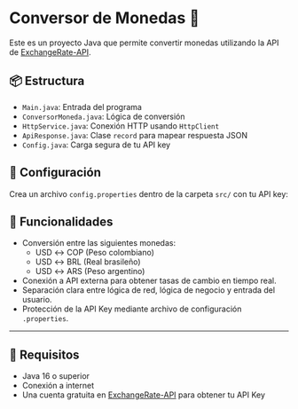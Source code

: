 # Conversor de Monedas 💱

Este es un proyecto Java que permite convertir monedas utilizando la API de [ExchangeRate-API](https://www.exchangerate-api.com/).

## 📦 Estructura
- `Main.java`: Entrada del programa
- `ConversorMoneda.java`: Lógica de conversión
- `HttpService.java`: Conexión HTTP usando `HttpClient`
- `ApiResponse.java`: Clase `record` para mapear respuesta JSON
- `Config.java`: Carga segura de tu API key

## 🔐 Configuración
Crea un archivo `config.properties` dentro de la carpeta `src/` con tu API key:



## 🚀 Funcionalidades

- Conversión entre las siguientes monedas:
  - USD ↔ COP (Peso colombiano)
  - USD ↔ BRL (Real brasileño)
  - USD ↔ ARS (Peso argentino)
- Conexión a API externa para obtener tasas de cambio en tiempo real.
- Separación clara entre lógica de red, lógica de negocio y entrada del usuario.
- Protección de la API Key mediante archivo de configuración `.properties`.

---

## 🧩 Requisitos

- Java 16 o superior
- Conexión a internet
- Una cuenta gratuita en [ExchangeRate-API](https://www.exchangerate-api.com/) para obtener tu API Key




